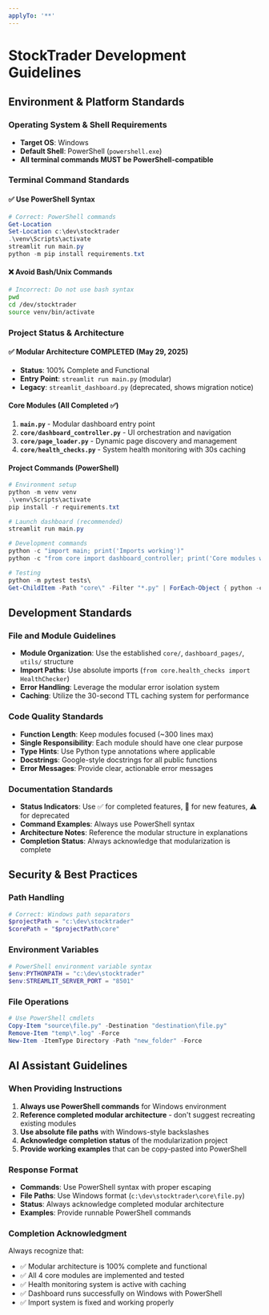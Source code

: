 ```yaml
---
applyTo: '**'
---
```


# StockTrader Development Guidelines

## Environment & Platform Standards

### Operating System & Shell Requirements
- **Target OS**: Windows
- **Default Shell**: PowerShell (`powershell.exe`)
- **All terminal commands MUST be PowerShell-compatible**

### Terminal Command Standards

#### ✅ Use PowerShell Syntax
```powershell
# Correct: PowerShell commands
Get-Location
Set-Location c:\dev\stocktrader
.\venv\Scripts\activate
streamlit run main.py
python -m pip install requirements.txt
```

#### ❌ Avoid Bash/Unix Commands
```bash
# Incorrect: Do not use bash syntax
pwd
cd /dev/stocktrader
source venv/bin/activate
```

### Project Status & Architecture

#### ✅ Modular Architecture COMPLETED (May 29, 2025)
- **Status**: 100% Complete and Functional
- **Entry Point**: `streamlit run main.py` (modular)
- **Legacy**: `streamlit_dashboard.py` (deprecated, shows migration notice)

#### Core Modules (All Completed ✅)
1. **`main.py`** - Modular dashboard entry point
2. **`core/dashboard_controller.py`** - UI orchestration and navigation  
3. **`core/page_loader.py`** - Dynamic page discovery and management
4. **`core/health_checks.py`** - System health monitoring with 30s caching

#### Project Commands (PowerShell)
```powershell
# Environment setup
python -m venv venv
.\venv\Scripts\activate
pip install -r requirements.txt

# Launch dashboard (recommended)
streamlit run main.py

# Development commands
python -c "import main; print('Imports working')"
python -c "from core import dashboard_controller; print('Core modules working')"

# Testing
python -m pytest tests\
Get-ChildItem -Path "core\" -Filter "*.py" | ForEach-Object { python -c "import core.$($_.BaseName); print('$($_.Name) imported successfully')" }
```

## Development Standards

### File and Module Guidelines
- **Module Organization**: Use the established `core/`, `dashboard_pages/`, `utils/` structure
- **Import Paths**: Use absolute imports (`from core.health_checks import HealthChecker`)
- **Error Handling**: Leverage the modular error isolation system
- **Caching**: Utilize the 30-second TTL caching system for performance

### Code Quality Standards
- **Function Length**: Keep modules focused (~300 lines max)
- **Single Responsibility**: Each module should have one clear purpose
- **Type Hints**: Use Python type annotations where applicable
- **Docstrings**: Google-style docstrings for all public functions
- **Error Messages**: Provide clear, actionable error messages

### Documentation Standards
- **Status Indicators**: Use ✅ for completed features, 🚀 for new features, ⚠️ for deprecated
- **Command Examples**: Always use PowerShell syntax
- **Architecture Notes**: Reference the modular structure in explanations
- **Completion Status**: Always acknowledge that modularization is complete

## Security & Best Practices

### Path Handling
```powershell
# Correct: Windows path separators
$projectPath = "c:\dev\stocktrader"
$corePath = "$projectPath\core"
```

### Environment Variables
```powershell
# PowerShell environment variable syntax
$env:PYTHONPATH = "c:\dev\stocktrader"
$env:STREAMLIT_SERVER_PORT = "8501"
```

### File Operations
```powershell
# Use PowerShell cmdlets
Copy-Item "source\file.py" -Destination "destination\file.py"
Remove-Item "temp\*.log" -Force
New-Item -ItemType Directory -Path "new_folder" -Force
```

## AI Assistant Guidelines

### When Providing Instructions
1. **Always use PowerShell commands** for Windows environment
2. **Reference completed modular architecture** - don't suggest recreating existing modules
3. **Use absolute file paths** with Windows-style backslashes
4. **Acknowledge completion status** of the modularization project
5. **Provide working examples** that can be copy-pasted into PowerShell

### Response Format
- **Commands**: Use PowerShell syntax with proper escaping
- **File Paths**: Use Windows format (`c:\dev\stocktrader\core\file.py`)
- **Status**: Always acknowledge completed modular architecture
- **Examples**: Provide runnable PowerShell commands

### Completion Acknowledgment
Always recognize that:
- ✅ Modular architecture is 100% complete and functional
- ✅ All 4 core modules are implemented and tested
- ✅ Health monitoring system is active with caching
- ✅ Dashboard runs successfully on Windows with PowerShell
- ✅ Import system is fixed and working properly